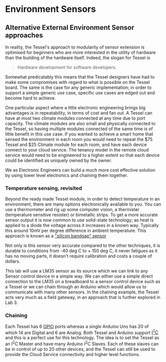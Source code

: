 # Environment Sensors #


## Alternative External Environment Sensor approaches ##

In reality, the Tessel's approach to modularity of sensor extension is optimised for beginners who are more interested in the utility of hardware than the building of the hardware itself. Indeed, the slogan for Tessel is

> Hardware development for software developers. 

Somewhat predicatably this means that the Tessel designers have had to make some compromises with regard to what is possible on the Tessel board. The same is the case for any generic implementation; in order to support a simple generic use case, specific use cases are edged out and become hard to achieve. 

One particular aspect where a little electronic engineering brings big advantages is in repeatability, in terms of cost and fan out. A Tessel can have at most two climate modules connected at any time due to port capacity. The climate modules are also small and physically connected to the Tessel, so having multiple modules connected of the same time is of little benefit in this use case. If you wanted to achieve a smart home that sensed the environment in each room you would need to repeat the $75 Tessel and $25 Climate module for each room, and have each device connect to your cloud service. The tenancy model in the remote cloud service would need to be engineered to a higher extent so that each device could be identified as uniquely owned by the owner. 

We as Electronic Engineers can build a much more cost effective solution by using lower level electronics and chaining them together. 

### Temperature sensing, revisited ###

Beyond the ready made Tessel module, in order to detect temperature in an environment, there are many options electronically available to you. You can use a thermometer and rig up some computer vision, a thermister (temperature sensitive resister) or bimetallic strips. To get a more accurate sensor output it is now common to use solid-state technology; as heat is applied to a diode the voltage across it increases in a known way. Typically this around 10mV per degree difference in ambient temperature. This approach is known as a ["silicon bandgap" sensor ](http://en.wikipedia.org/wiki/Silicon_bandgap_temperature_sensor)

Not only is this sensor very accurate compared to the other techniques, it is durable to conditions from -40 deg C to + 150 deg C, it never fatigues as it has no moving parts, it doesn't require calibration and costs a couple of dollars. 

This lab will use a LM35 sensor as its source which we can link to any Sensor control device in a simple way. We can either use a simple direct connection to the LM35 on a breadboard to a sensor control device such as a  Tessel or we can chain through an Arduino which would allow us to communicate with many other sensors. In the chaining example, the Tessel acts very much as a field gateway, in an approach that is further explored in Lab 3.

### Chaining ### 

Each Tessel has 6 [GPIO](http://en.wikipedia.org/wiki/General-purpose_input/output) ports whereas a single Arduino Uno has 20 of which 14 are Digital and 6 are Analog. Both Tessel and Arduino support [I<sup>2</sup>C](http://en.wikipedia.org/wiki/I%C2%B2C) and this is a perfect use for this technology. The idea is to set the Tessel as an I<sup>2</sup>C Master and have many Arduino I<sup>2</sup>C Slaves. Each of these slaves can be in control of up to 20 other devices, and the Tessel can still be used to provide the Cloud Service connectivity and higher level functions.